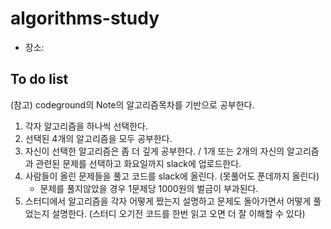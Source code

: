 # algorithms-study
* 장소:
## To do list
(참고) codeground의 Note의 알고리즘목차를 기반으로 공부한다.<br>
1. 각자 알고리즘을 하나씩 선택한다.
2. 선택된 4개의 알고리즘을 모두 공부한다.
3. 자신이 선택한 알고리즘은 좀 더 깊게 공부한다. / 1개 또는 2개의 자신의 알고리즘과 관련된 문제를 선택하고 화요일까지 slack에 업로드한다.
4. 사람들이 올린 문제들을 풀고 코드를 slack에 올린다. (못풀어도 푼데까지 올린다)
    * 문제를 풀지않았을 경우 1문제당 1000원의 벌금이 부과된다.
5. 스터디에서 알고리즘을 각자 어떻게 짰는지 설명하고 문제도 돌아가면서 어떻게 풀었는지 설명한다. (스터디 오기전 코드를 한번 읽고 오면 더 잘 이해할 수 있다)